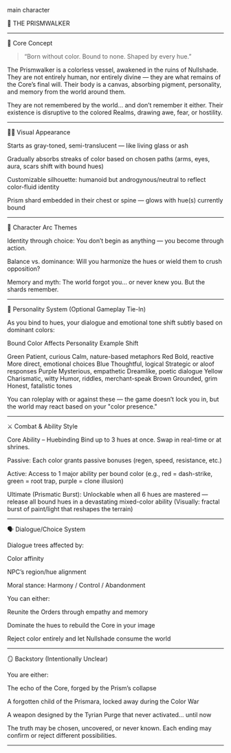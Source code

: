 
main character

🌈 THE PRISMWALKER


---

🧬 Core Concept

> “Born without color. Bound to none. Shaped by every hue.”



The Prismwalker is a colorless vessel, awakened in the ruins of Nullshade. They are not entirely human, nor entirely divine — they are what remains of the Core’s final will. Their body is a canvas, absorbing pigment, personality, and memory from the world around them.

They are not remembered by the world… and don’t remember it either. Their existence is disruptive to the colored Realms, drawing awe, fear, or hostility.


---

🧑‍🎨 Visual Appearance

Starts as gray-toned, semi-translucent — like living glass or ash

Gradually absorbs streaks of color based on chosen paths (arms, eyes, aura, scars shift with bound hues)

Customizable silhouette: humanoid but androgynous/neutral to reflect color-fluid identity

Prism shard embedded in their chest or spine — glows with hue(s) currently bound



---

🧭 Character Arc Themes

Identity through choice: You don’t begin as anything — you become through action.

Balance vs. dominance: Will you harmonize the hues or wield them to crush opposition?

Memory and myth: The world forgot you… or never knew you. But the shards remember.



---

🧠 Personality System (Optional Gameplay Tie-In)

As you bind to hues, your dialogue and emotional tone shift subtly based on dominant colors:

Bound Color	Affects Personality	Example Shift

Green	Patient, curious	Calm, nature-based metaphors
Red	Bold, reactive	More direct, emotional choices
Blue	Thoughtful, logical	Strategic or aloof responses
Purple	Mysterious, empathetic	Dreamlike, poetic dialogue
Yellow	Charismatic, witty	Humor, riddles, merchant-speak
Brown	Grounded, grim	Honest, fatalistic tones


You can roleplay with or against these — the game doesn’t lock you in, but the world may react based on your "color presence."


---

⚔️ Combat & Ability Style

Core Ability – Huebinding
Bind up to 3 hues at once. Swap in real-time or at shrines.

Passive: Each color grants passive bonuses (regen, speed, resistance, etc.)

Active: Access to 1 major ability per bound color (e.g., red = dash-strike, green = root trap, purple = clone illusion)

Ultimate (Prismatic Burst):
Unlockable when all 6 hues are mastered — release all bound hues in a devastating mixed-color ability
(Visually: fractal burst of paint/light that reshapes the terrain)



---

🗣️ Dialogue/Choice System

Dialogue trees affected by:

Color affinity

NPC’s region/hue alignment

Moral stance: Harmony / Control / Abandonment


You can either:

Reunite the Orders through empathy and memory

Dominate the hues to rebuild the Core in your image

Reject color entirely and let Nullshade consume the world




---

🪞 Backstory (Intentionally Unclear)

You are either:

The echo of the Core, forged by the Prism’s collapse

A forgotten child of the Prismara, locked away during the Color War

A weapon designed by the Tyrian Purge that never activated… until now



The truth may be chosen, uncovered, or never known.
Each ending may confirm or reject different possibilities.


---

